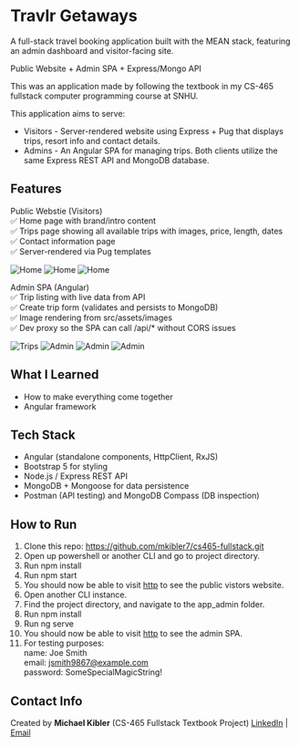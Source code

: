 # Travlr Getaways
A full-stack travel booking application built with the MEAN stack, featuring an admin dashboard and visitor-facing site.

Public Website + Admin SPA + Express/Mongo API

This was an application made by following the textbook in my CS-465 fullstack computer programming course at SNHU. 

This application aims to serve:
  - Visitors - Server-rendered website using Express + Pug that displays trips, resort info and contact details.
  - Admins - An Angular SPA for managing trips.
Both clients utilize the same Express REST API and MongoDB database.

## Features

Public Webstie (Visitors)  
  ✅ Home page with brand/intro content  
  ✅ Trips page showing all available trips with images, price, length, dates  
  ✅ Contact information page  
  ✅ Server-rendered via Pug templates

  ![Home](https://github.com/user-attachments/assets/c0466a48-418d-4b70-a32c-accb50c12abe)
  ![Home](https://github.com/user-attachments/assets/580d5ebe-5073-45c6-b90e-95376a267c60)
  ![Home](https://github.com/user-attachments/assets/010ac7a3-d15a-4985-b642-c0e0da2fe02f)
  

Admin SPA (Angular)  
  ✅ Trip listing with live data from API  
  ✅ Create trip form (validates and persists to MongoDB)  
  ✅ Image rendering from src/assets/images  
  ✅ Dev proxy so the SPA can call /api/* without CORS issues  

 ![Trips](https://github.com/user-attachments/assets/52488df6-c485-455a-829d-49a3ca28e159)
 ![Admin](https://github.com/user-attachments/assets/2466ec35-c81f-485d-b932-9ec0ba432da9)
 ![Admin](https://github.com/user-attachments/assets/f6fe150f-06aa-4b4d-8d28-3ddd271b5009)
 ![Admin](https://github.com/user-attachments/assets/794e1e82-6f7a-425e-aa1e-b0fca1e3138d)

  ## What I Learned

- How to make everything come together
- Angular framework

## Tech Stack
  - Angular (standalone components, HttpClient, RxJS)
  - Bootstrap 5 for styling
  - Node.js / Express REST API
  - MongoDB + Mongoose for data persistence
  - Postman (API testing) and MongoDB Compass (DB inspection)

## How to Run

  1. Clone this repo: https://github.com/mkibler7/cs465-fullstack.git
  2. Open up powershell or another CLI and go to project directory.
  3. Run npm install
  4. Run npm start
  5. You should now be able to visit [http](http://localhost:3000/) to see the public vistors website.
  6. Open another CLI instance.
  7. Find the project directory, and navigate to the app_admin folder.
  8. Run npm install
  9. Run ng serve
  10. You should now be able to visit [http](http://localhost:4200/) to see the admin SPA.
  11. For testing purposes:  
          name:      Joe Smith  
          email:     jsmith9867@example.com  
          password:  SomeSpecialMagicString!

## Contact Info
Created by **Michael Kibler** (CS-465 Fullstack Textbook Project)
[LinkedIn](https://www.linkedin.com/in/michael-kibler-11369519b/) | [Email](mailto:mpkibler7@gmail.com)
